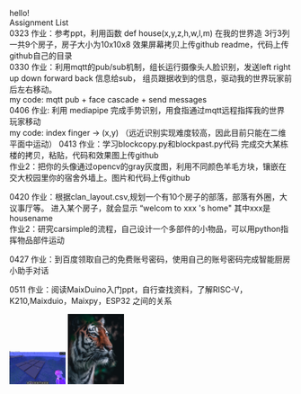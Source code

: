 hello!  
Assignment List  
0323 作业：参考ppt，利用函数 def house(x,y,z,h,w,l,m) 在我的世界造 3行3列 一共9个房子，房子大小为10x10x8 效果屏幕拷贝上传github readme，代码上传github自己的目录   
0330 作业：利用mqtt的pub/sub机制，组长运行摄像头人脸识别，发送left right up down forward back 信息给sub， 组员跟据收到的信息，驱动我的世界玩家前后左右移动。  
my code: mqtt pub + face cascade + send messages  
0406 作业: 利用 mediapipe 完成手势识别，用食指通过mqtt远程指挥我的世界玩家移动  
my code: index finger -> (x,y) （远近识别实现难度较高，因此目前只能在二维平面中运动）
0413 作业：学习blockcopy.py和blockpast.py代码 完成交大某栋楼的拷贝，粘贴，代码和效果图上传github  
作业2：把你的头像通过opencv的gray灰度图，利用不同颜色羊毛方块，镶嵌在交大校园里你的宿舍外墙上。图片和代码上传github    

0420 作业：根据clan_layout.csv,规划一个有10个房子的部落，部落有外圈，大议事厅等。 进入某个房子，就会显示 “welcom to xxx 's home" 其中xxx是housename  
     作业2：研究carsimple的流程，自己设计一个多部件的小物品，可以用python指挥物品部件运动  
     
0427 作业：到百度领取自己的免费账号密码，使用自己的账号密码完成智能厨房小助手对话  

0511 作业：阅读MaixDuino入门ppt，自行查找资料，了解RISC-V，K210,Maixduio，Maixpy，ESP32 之间的关系  

<img src="https://github.com/ophwsjtu18/ohw22s/blob/main/zyh/%E5%BE%AE%E4%BF%A1%E5%9B%BE%E7%89%87_20220327201457.png" width=100px>
<img src="https://github.com/ophwsjtu18/ohw22s/blob/main/zyh/tiger.jpg" width=100px>

